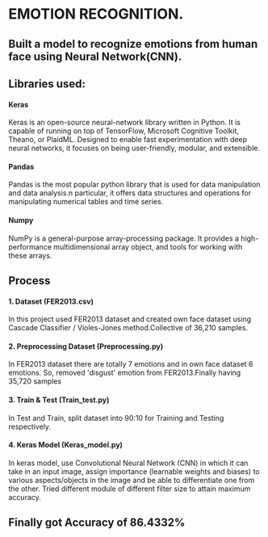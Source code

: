 # EMOTION RECOGNITION.
## Built a model to recognize emotions from human face using Neural Network(CNN). 

## Libraries used:
#### Keras
   Keras is an open-source neural-network library written in Python. It is capable of running on top of TensorFlow, Microsoft Cognitive 
   Toolkit, Theano, or PlaidML. Designed to enable fast experimentation with deep neural networks, it focuses on being user-friendly, 
   modular, and extensible.
   
#### Pandas
   Pandas is the most popular python library that is used for data manipulation and data analysis.n particular, it offers data structures 
   and operations for manipulating numerical tables and time series. 

#### Numpy
   NumPy is a general-purpose array-processing package. It provides a high-performance multidimensional array object, and tools for 
   working with these arrays.
   
   

## Process
#### 1. Dataset (FER2013.csv)
   In this project used FER2013 dataset and created own face dataset using Cascade Classifier / Violes-Jones method.Collective of 36,210      samples.

#### 2. Preprocessing Dataset (Preprocessing.py)
   In FER2013 dataset there are totally 7 emotions and in own face dataset 6 emotions. So, removed 'disgust' emotion from FER2013.Finally    having 35,720 samples
   
#### 3. Train & Test (Train_test.py)
   In Test and Train, split dataset into 90:10 for Training and Testing respectively.
   
#### 4. Keras Model (Keras_model.py)
   In keras model, use Convolutional Neural Network (CNN) in which it can take in an input image, assign importance (learnable weights and    biases) to various aspects/objects in the image and be able to differentiate one from the other. Tried different module of different      filter size to attain maximum accuracy.
## Finally got Accuracy of 86.4332%
